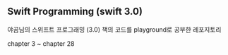 ## Swift Programming (swift 3.0)

야곰님의 스위프트 프로그래밍 (3.0) 책의 코드를 
playground로 공부한 레포지토리 

chapter 3 ~ chapter 28
